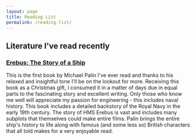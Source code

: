 ```yaml
---
layout: page
title: Reading List
permalink: /reading-list/
---
```

## Literature I've read recently

### [Erebus: The Story of a Ship](https://www.waterstones.com/book/erebus-the-story-of-a-ship/michael-palin/9781847948120)

This is the first book by Michael Palin I've ever read and thanks to his relaxed and insightful tone I'll be on the lookout for more. Receiving this book as a Christmas gift, I consumed it in a matter of days due in equal parts to the fascinating story and excellent writing. Only those who know me well will appreciate my passion for engineering - this includes naval history. This book includes a detailed backstory of the Royal Navy in the early 19th century. The story of HMS Erebus is vast and includes many subplots that themselves could make entire films. Palin brings the entire ship's history to life along with famous (and some less so) British characters that all told makes for a very enjoyable read.
